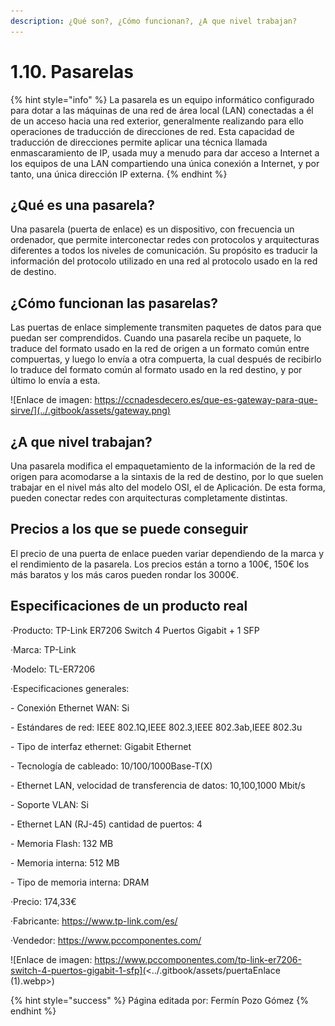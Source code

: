 ```yaml
---
description: ¿Qué son?, ¿Cómo funcionan?, ¿A que nivel trabajan?
---
```


# 1.10. Pasarelas

{% hint style="info" %}
La pasarela es un equipo informático configurado para dotar a las máquinas de una red de área local (LAN) conectadas a él de un acceso hacia una red exterior, generalmente realizando para ello operaciones de traducción de direcciones de red. Esta capacidad de traducción de direcciones permite aplicar una técnica llamada enmascaramiento de IP, usada muy a menudo para dar acceso a Internet a los equipos de una LAN compartiendo una única conexión a Internet, y por tanto, una única dirección IP externa.
{% endhint %}

## ¿Qué es una pasarela?

Una pasarela (puerta de enlace) es un dispositivo, con frecuencia un ordenador, que permite interconectar redes con protocolos y arquitecturas diferentes a todos los niveles de comunicación. Su propósito es traducir la información del protocolo utilizado en una red al protocolo usado en la red de destino.

## ¿Cómo funcionan las pasarelas?

Las puertas de enlace simplemente transmiten paquetes de datos para que puedan ser comprendidos. Cuando una pasarela recibe un paquete, lo traduce del formato usado en la red de origen a un formato común entre compuertas, y luego lo envía a otra compuerta, la cual después de recibirlo lo traduce del formato común al formato usado en la red destino, y por último lo envía a esta.

![Enlace de imagen: https://ccnadesdecero.es/que-es-gateway-para-que-sirve/](../.gitbook/assets/gateway.png)

## ¿A que nivel trabajan?

Una pasarela modifica el empaquetamiento de la información de la red de origen para acomodarse a la sintaxis de la red de destino, por lo que suelen trabajar en el nivel más alto del modelo OSI, el de Aplicación. De esta forma, pueden conectar redes con arquitecturas completamente distintas.

## Precios a los que se puede conseguir

El precio de una puerta de enlace pueden variar dependiendo de la marca y el rendimiento de la pasarela. Los precios están a torno a 100€, 150€ los más baratos y los más caros pueden rondar los 3000€.

## Especificaciones de un producto real

·Producto: TP-Link ER7206 Switch 4 Puertos Gigabit + 1 SFP

·Marca: TP-Link

·Modelo: TL-ER7206

·Especificaciones generales:

&#x20;   \- Conexión Ethernet WAN: Si

&#x20;   \- Estándares de red: IEEE 802.1Q,IEEE 802.3,IEEE 802.3ab,IEEE 802.3u

&#x20;   \- Tipo de interfaz ethernet: Gigabit Ethernet

&#x20;   \- Tecnología de cableado: 10/100/1000Base-T(X)

&#x20;   \- Ethernet LAN, velocidad de transferencia de datos: 10,100,1000 Mbit/s

&#x20;   \- Soporte VLAN: Si

&#x20;   \- Ethernet LAN (RJ-45) cantidad de puertos: 4

&#x20;   \- Memoria Flash: 132 MB

&#x20;   \- Memoria interna: 512 MB

&#x20;   \- Tipo de memoria interna: DRAM

·Precio: 174,33€

·Fabricante: https://www.tp-link.com/es/

·Vendedor: https://www.pccomponentes.com/

![Enlace de imagen: https://www.pccomponentes.com/tp-link-er7206-switch-4-puertos-gigabit-1-sfp](<../.gitbook/assets/puertaEnlace (1).webp>)

{% hint style="success" %}
Página editada por: Fermín Pozo Gómez
{% endhint %}
